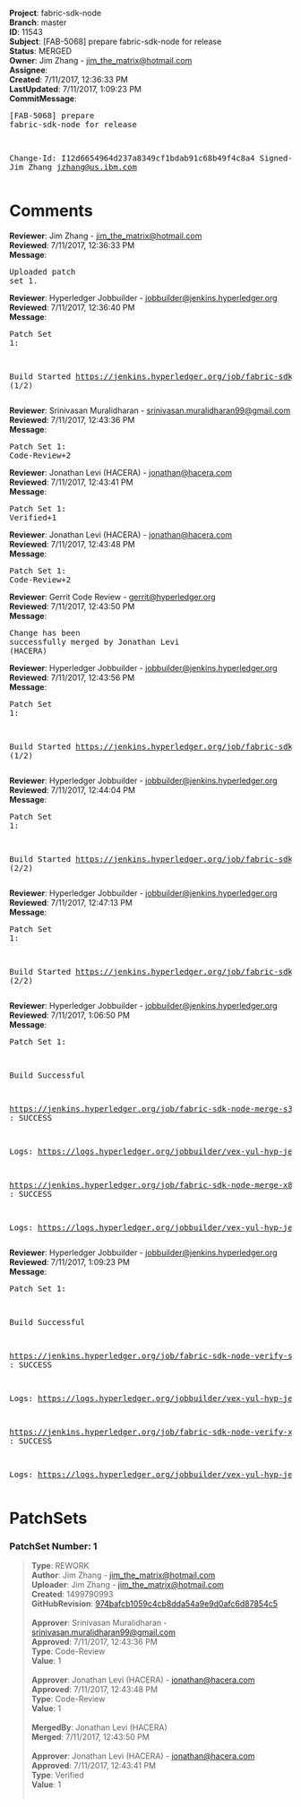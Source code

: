 <strong>Project</strong>: fabric-sdk-node<br><strong>Branch</strong>: master<br><strong>ID</strong>: 11543<br><strong>Subject</strong>: [FAB-5068] prepare fabric-sdk-node for release<br><strong>Status</strong>: MERGED<br><strong>Owner</strong>: Jim Zhang - jim_the_matrix@hotmail.com<br><strong>Assignee</strong>:<br><strong>Created</strong>: 7/11/2017, 12:36:33 PM<br><strong>LastUpdated</strong>: 7/11/2017, 1:09:23 PM<br><strong>CommitMessage</strong>:<br><pre>[FAB-5068] prepare fabric-sdk-node for release

Change-Id: I12d6654964d237a8349cf1bdab91c68b49f4c8a4
Signed-off-by: Jim Zhang <jzhang@us.ibm.com>
</pre><h1>Comments</h1><strong>Reviewer</strong>: Jim Zhang - jim_the_matrix@hotmail.com<br><strong>Reviewed</strong>: 7/11/2017, 12:36:33 PM<br><strong>Message</strong>: <pre>Uploaded patch set 1.</pre><strong>Reviewer</strong>: Hyperledger Jobbuilder - jobbuilder@jenkins.hyperledger.org<br><strong>Reviewed</strong>: 7/11/2017, 12:36:40 PM<br><strong>Message</strong>: <pre>Patch Set 1:

Build Started https://jenkins.hyperledger.org/job/fabric-sdk-node-verify-s390x/710/ (1/2)</pre><strong>Reviewer</strong>: Srinivasan Muralidharan - srinivasan.muralidharan99@gmail.com<br><strong>Reviewed</strong>: 7/11/2017, 12:43:36 PM<br><strong>Message</strong>: <pre>Patch Set 1: Code-Review+2</pre><strong>Reviewer</strong>: Jonathan Levi (HACERA) - jonathan@hacera.com<br><strong>Reviewed</strong>: 7/11/2017, 12:43:41 PM<br><strong>Message</strong>: <pre>Patch Set 1: Verified+1</pre><strong>Reviewer</strong>: Jonathan Levi (HACERA) - jonathan@hacera.com<br><strong>Reviewed</strong>: 7/11/2017, 12:43:48 PM<br><strong>Message</strong>: <pre>Patch Set 1: Code-Review+2</pre><strong>Reviewer</strong>: Gerrit Code Review - gerrit@hyperledger.org<br><strong>Reviewed</strong>: 7/11/2017, 12:43:50 PM<br><strong>Message</strong>: <pre>Change has been successfully merged by Jonathan Levi (HACERA)</pre><strong>Reviewer</strong>: Hyperledger Jobbuilder - jobbuilder@jenkins.hyperledger.org<br><strong>Reviewed</strong>: 7/11/2017, 12:43:56 PM<br><strong>Message</strong>: <pre>Patch Set 1:

Build Started https://jenkins.hyperledger.org/job/fabric-sdk-node-merge-s390x/200/ (1/2)</pre><strong>Reviewer</strong>: Hyperledger Jobbuilder - jobbuilder@jenkins.hyperledger.org<br><strong>Reviewed</strong>: 7/11/2017, 12:44:04 PM<br><strong>Message</strong>: <pre>Patch Set 1:

Build Started https://jenkins.hyperledger.org/job/fabric-sdk-node-verify-x86_64/1242/ (2/2)</pre><strong>Reviewer</strong>: Hyperledger Jobbuilder - jobbuilder@jenkins.hyperledger.org<br><strong>Reviewed</strong>: 7/11/2017, 12:47:13 PM<br><strong>Message</strong>: <pre>Patch Set 1:

Build Started https://jenkins.hyperledger.org/job/fabric-sdk-node-merge-x86_64/381/ (2/2)</pre><strong>Reviewer</strong>: Hyperledger Jobbuilder - jobbuilder@jenkins.hyperledger.org<br><strong>Reviewed</strong>: 7/11/2017, 1:06:50 PM<br><strong>Message</strong>: <pre>Patch Set 1:

Build Successful 

https://jenkins.hyperledger.org/job/fabric-sdk-node-merge-s390x/200/ : SUCCESS

Logs: https://logs.hyperledger.org/jobbuilder/vex-yul-hyp-jenkins-1/fabric-sdk-node-merge-s390x/200

https://jenkins.hyperledger.org/job/fabric-sdk-node-merge-x86_64/381/ : SUCCESS

Logs: https://logs.hyperledger.org/jobbuilder/vex-yul-hyp-jenkins-1/fabric-sdk-node-merge-x86_64/381</pre><strong>Reviewer</strong>: Hyperledger Jobbuilder - jobbuilder@jenkins.hyperledger.org<br><strong>Reviewed</strong>: 7/11/2017, 1:09:23 PM<br><strong>Message</strong>: <pre>Patch Set 1:

Build Successful 

https://jenkins.hyperledger.org/job/fabric-sdk-node-verify-s390x/710/ : SUCCESS

Logs: https://logs.hyperledger.org/jobbuilder/vex-yul-hyp-jenkins-1/fabric-sdk-node-verify-s390x/710

https://jenkins.hyperledger.org/job/fabric-sdk-node-verify-x86_64/1242/ : SUCCESS

Logs: https://logs.hyperledger.org/jobbuilder/vex-yul-hyp-jenkins-1/fabric-sdk-node-verify-x86_64/1242</pre><h1>PatchSets</h1><h3>PatchSet Number: 1</h3><blockquote><strong>Type</strong>: REWORK<br><strong>Author</strong>: Jim Zhang - jim_the_matrix@hotmail.com<br><strong>Uploader</strong>: Jim Zhang - jim_the_matrix@hotmail.com<br><strong>Created</strong>: 1499790993<br><strong>GitHubRevision</strong>: [974bafcb1059c4cb8dda54a9e9d0afc6d87854c5](https://github.com/hyperledger/fabric-sdk-node/commit/974bafcb1059c4cb8dda54a9e9d0afc6d87854c5)<br><br><strong>Approver</strong>: Srinivasan Muralidharan - srinivasan.muralidharan99@gmail.com<br><strong>Approved</strong>: 7/11/2017, 12:43:36 PM<br><strong>Type</strong>: Code-Review<br><strong>Value</strong>: 1<br><br><strong>Approver</strong>: Jonathan Levi (HACERA) - jonathan@hacera.com<br><strong>Approved</strong>: 7/11/2017, 12:43:48 PM<br><strong>Type</strong>: Code-Review<br><strong>Value</strong>: 1<br><br><strong>MergedBy</strong>: Jonathan Levi (HACERA)<br><strong>Merged</strong>: 7/11/2017, 12:43:50 PM<br><br><strong>Approver</strong>: Jonathan Levi (HACERA) - jonathan@hacera.com<br><strong>Approved</strong>: 7/11/2017, 12:43:41 PM<br><strong>Type</strong>: Verified<br><strong>Value</strong>: 1<br><br></blockquote>